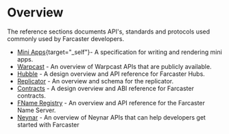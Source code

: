 # Overview

The reference sections documents API's, standards and protocols used commonly used by Farcaster developers.

- [Mini Apps](https://miniapps.farcaster.xyz){target="_self"}- A specification for writing and rendering mini apps.
- [Warpcast](/reference/warpcast/api) - An overview of Warpcast APIs that are publicly available.
- [Hubble](/reference/hubble/architecture) - A design overview and API reference for Farcaster Hubs.
- [Replicator](/reference/replicator/schema) - An overview and schema for the replicator.
- [Contracts](/reference/contracts/index) - A design overview and ABI reference for Farcaster contracts.
- [FName Registry](/reference/fname/api) - An overview and API reference for the Farcaster Name Server.
- [Neynar](/reference/third-party/neynar/index) - An overview of Neynar APIs that can help developers get started with Farcaster
